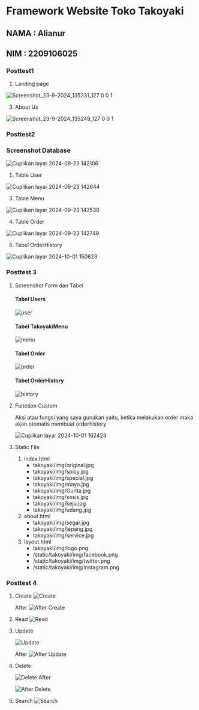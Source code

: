 # Framework Website Toko Takoyaki 

## NAMA : Alianur

## NIM : 2209106025

### Posttest1

1. Landing page
   
![Screenshot_23-9-2024_135231_127 0 0 1](https://github.com/user-attachments/assets/5c107259-78af-4300-9cbf-a57aa9cd0059)

3. About Us
   
![Screenshot_23-9-2024_135249_127 0 0 1](https://github.com/user-attachments/assets/3d9cd969-45ae-433d-bc3b-8a694a5e01db)

### Posttest2

### Screenshot Database

![Cuplikan layar 2024-09-23 142106](https://github.com/user-attachments/assets/80a4322b-8721-4966-98d4-1e91c6885f27)

1. Table User
   
![Cuplikan layar 2024-09-23 142644](https://github.com/user-attachments/assets/4416fec1-2ed8-4ce4-8c2f-337eb42c8cfb)

3. Table Menu
   
![Cuplikan layar 2024-09-23 142530](https://github.com/user-attachments/assets/09379da8-aed2-4bd7-b61b-d3e034036125)

4. Table Order
   
![Cuplikan layar 2024-09-23 142749](https://github.com/user-attachments/assets/5611598d-9741-4684-999c-7cd93cb6719b)

5. Tabel OrderHistory

![Cuplikan layar 2024-10-01 150623](https://github.com/user-attachments/assets/1681fad9-d460-488f-9bca-0e7ed41eff36)

### Posttest 3

1. Screenshot Form dan Tabel

   #### Tabel Users
   ![user](https://github.com/user-attachments/assets/516e5394-bfa9-446e-8fe1-72060f32ac57)

   #### Tabel TakoyakiMenu
   ![menu](https://github.com/user-attachments/assets/cd01e3bb-013c-4e5b-92b8-f1a89eab5213)

   #### Tabel Order
   ![order](https://github.com/user-attachments/assets/0da7bbd3-26f8-441c-8fd7-bc275e320cdb)

   #### Tabel OrderHistory
   ![history](https://github.com/user-attachments/assets/d0fb6fc2-4ccf-4836-89cc-cfe1bded5407)

2. Function Custom
   
   Aksi atau fungsi yang saya gunakan yaitu, ketika melakukan order maka akan otomatis membuat orderhistory
   
   ![Cuplikan layar 2024-10-01 162423](https://github.com/user-attachments/assets/0e9a99b7-1c5d-4933-9a87-47dbfdc58238)

3. Static File
   1. index.html
      - takoyaki/img/original.jpg
      - takoyaki/img/spicy.jpg
      - takoyaki/img/special.jpg
      - takoyaki/img/mayo.jpg
      - takoyaki/img/Gurita.jpg
      - takoyaki/img/sosis.jpg
      - takoyaki/img/keju.jpg
      - takoyaki/img/udang.jpg
   3. about.html
      - takoyaki/img/segar.jpg
      - takoyaki/img/jepang.jpg
      - takoyaki/img/service.jpg
   5. layout.html
      - takoyaki/img/logo.png
      - /static/takoyaki/img/facebook.png
      - /static/takoyaki/img/twitter.png
      - /static/takoyaki/img/instagram.png

### Posttest 4

1. Create
   ![Create](https://github.com/user-attachments/assets/4aa5cee0-aaeb-4e3a-a2a3-5a2486b0d905)

   After
   ![After Create](https://github.com/user-attachments/assets/1f48ca53-342e-48c0-bb5c-e4a0718f1bd2)

2. Read
   ![Read](https://github.com/user-attachments/assets/989721ed-a30e-4782-8e55-0b81b3ec876a)

3. Update

   ![Update](https://github.com/user-attachments/assets/ebb572d2-d63b-4bdf-bd01-db7e6d514487)

   After
   ![After Update](https://github.com/user-attachments/assets/aa811747-bbdc-4e06-a09c-1be62379ebb1)

4. Delete
   
   ![Delete](https://github.com/user-attachments/assets/9a3546f6-5c6f-40a7-a088-51a02d944ab6)
   After

   ![After Delete](https://github.com/user-attachments/assets/7b36db2f-8173-4958-aef3-b94657b0f175)

5. Search
   ![Search](https://github.com/user-attachments/assets/01285975-755f-4288-91df-c4d55a311df2)




   
